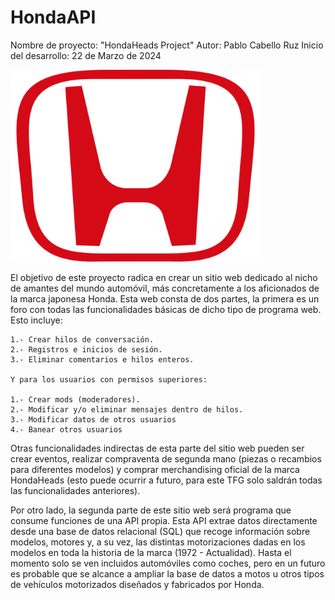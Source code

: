 # HondaAPI
Nombre de proyecto: "HondaHeads Project"
Autor: Pablo Cabello Ruz
Inicio del desarrollo: 22 de Marzo de 2024

<img src="public/images/HondaLogoRed.png" width="400">

El objetivo de este proyecto radica en crear un sitio web dedicado al nicho de amantes del mundo automóvil, más concretamente a los aficionados de la marca japonesa Honda. Esta web consta de dos partes, la primera es un foro con todas las funcionalidades básicas de dicho tipo de programa web. Esto incluye:

    1.- Crear hilos de conversación.
    2.- Registros e inicios de sesión.
    3.- Eliminar comentarios e hilos enteros.
    
    Y para los usuarios con permisos superiores:

    1.- Crear mods (moderadores).
    2.- Modificar y/o eliminar mensajes dentro de hilos.
    3.- Modificar datos de otros usuarios
    4.- Banear otros usuarios

Otras funcionalidades indirectas de esta parte del sitio web pueden ser crear eventos, realizar compraventa de segunda mano (piezas o recambios para diferentes modelos) y comprar merchandising oficial de la marca HondaHeads (esto puede ocurrir a futuro, para este TFG solo saldrán todas las funcionalidades anteriores).

Por otro lado, la segunda parte de este sitio web será programa que consume funciones de una API propia. Esta API extrae datos directamente desde una base de datos relacional (SQL) que recoge información sobre modelos, motores y, a su vez, las distintas motorizaciones dadas en los modelos en toda la historia de la marca (1972 - Actualidad). Hasta el momento solo se ven incluidos automóviles como coches, pero en un futuro es probable que se alcance a ampliar la base de datos a motos u otros tipos de vehículos motorizados diseñados y fabricados por Honda.
